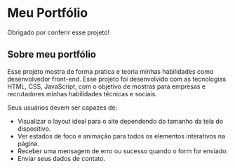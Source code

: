 # Meu Portfólio

Obrigado por conferir esse projeto!

## Sobre meu portfólio

Esse projeto mostra de forma pratica e teoria minhas habilidades como desenvolvedor front-end. Esse projeto foi desenvolvido com as tecnologias HTML, CSS, JavaScript, com o objetivo de mostras para empresas e recrutadores minhas habilidades técnicas e sociais.

Seus usuários devem ser capazes de:

- Visualizar o layout ideal para o site dependendo do tamanho da tela do dispositivo.
- Ver estados de foco e animação para todos os elementos interativos na página.
- Receber uma mensagem de erro ou sucesso quando o form for enviado.
- Enviar seus dados de contato.